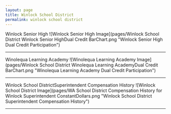 ```yaml
---
layout: page
title: Winlock School District
permalink: winlock school district
---
```



Winlock Senior High
![Winlock Senior High Image](pages/Winlock School District Winlock Senior HighDual Credit BarChart.png "Winlock Senior High Dual Credit Participation")

___

Winolequa Learning Academy
![Winolequa Learning Academy Image](pages/Winlock School District Winolequa Learning AcademyDual Credit BarChart.png "Winolequa Learning Academy Dual Credit Participation")

___

Winlock School DistrictSuperintendent Compensation History
![Winlock School District Image](pages/WA School District Compensation History for Winlock Superintendent ConstantDollars.png "Winlock School District Superintendent Compensation History")

___

